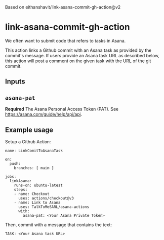 Based on eithanshavit/link-asana-commit-gh-action@v2

# link-asana-commit-gh-action

We often want to submit code that refers to tasks in Asana.

This action links a Github commit with an Asana task as provided by the commit's message. If users provide an Asana task URL as described below, this action will post a comment on the given task with the URL of the git commit.

## Inputs

## `asana-pat`

**Required** The Asana Personal Access Token (PAT). See https://asana.com/guide/help/api/api.

## Example usage

Setup a Github Action:

```
name: LinkComitToAsanaTask

on:
  push:
    branches: [ main ]

jobs:
  linkAsana:
    runs-on: ubuntu-latest
    steps:
    - name: Checkout
      uses: actions/checkout@v3
    - name: Link to Asana
      uses: TalkToMeSARL/asana-actions
      with:
        asana-pat: <Your Asana Private Token>

```

Then, commit with a message that contains the text:

```
TASK: <Your Asana task URL>
```
